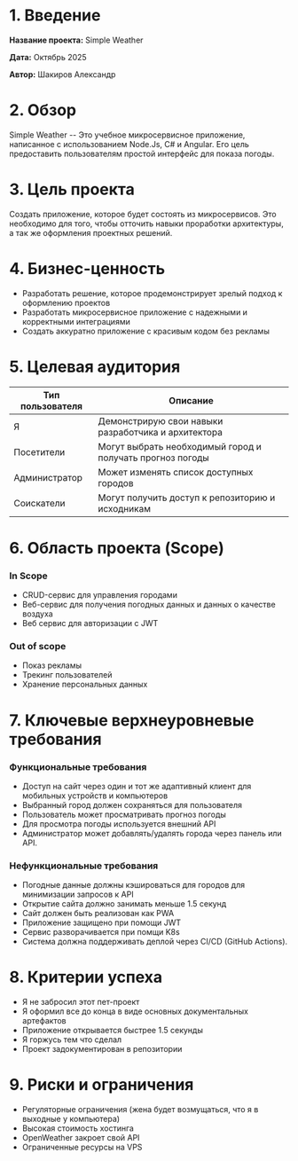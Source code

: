 # 1. Введение

**Название проекта:** Simple Weather

**Дата:** Октябрь 2025

**Автор:** Шакиров Александр


# 2. Обзор

Simple Weather -- Это учебное микросервисное приложение, написанное с использованием Node.Js, C# и Angular. Его цель предоставить пользователям простой интерфейс для показа погоды.

# 3. Цель проекта

Создать приложение, которое будет состоять из микросервисов. Это необходимо для того, чтобы отточить навыки проработки архитектуры, а так же оформления проектных решений.

# 4. Бизнес-ценность

- Разработать решение, которое продемонстрирует зрелый подход к оформлению проектов
- Разработать микросервисное приложение с надежными и корректными интеграциями
- Создать аккуратно приложение с красивым кодом без рекламы

# 5. Целевая аудитория

|Тип пользователя|Описание|
|---|---|
|Я|Демонстрирую свои навыки разработчика и архитектора|
|Посетители|Могут выбрать необходимый город и получать прогноз погоды|
|Администратор|Может изменять список доступных городов|
|Соискатели|Могут получить доступ к репозиторию и исходникам|

# 6. Область проекта (Scope)

### In Scope

- CRUD-сервис для управления городами
- Веб-сервис для получения погодных данных и данных о качестве воздуха
- Веб сервис для авторизации с JWT

### Out of scope

- Показ рекламы
- Трекинг пользователей
- Хранение персональных данных

# 7. Ключевые верхнеуровневые требования

### Функциональные требования

- Доступ на сайт через один и тот же адаптивный клиент для мобильных устройств и компьютеров
- Выбранный город должен сохраняться для пользователя
- Пользователь может просматривать прогноз погоды
- Для просмотра погоды используется внешний API
- Администратор может добавлять/удалять города через панель или API.

### Нефункциональные требования

- Погодные данные должны кэшироваться для городов для минимизации запросов к API
- Открытие сайта должно занимать меньше 1.5 секунд
- Сайт должен быть реализован как PWA
- Приложение защищено при помощи JWT
- Сервис разворачивается при помщи K8s
- Система должна поддерживать деплой через CI/CD (GitHub Actions).

# 8. Критерии успеха

- Я не забросил этот пет-проект
- Я оформил все до конца в виде основных документальных артефактов
- Приложение открывается быстрее 1.5 секунды
- Я горжусь тем что сделал
- Проект задокументирован в репозитории

# 9. Риски и ограничения

- Регуляторные ограничения (жена будет возмущаться, что я в выходные у компьютера)
- Высокая стоимость хостинга
- OpenWeather закроет свой API
- Ограниченные ресурсы на VPS

